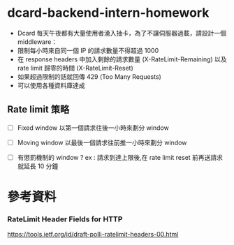 # dcard-backend-intern-homework

-   Dcard 每天午夜都有大量使用者湧入抽卡，為了不讓伺服器過載，請設計一個 middleware：
-   限制每小時來自同一個 IP 的請求數量不得超過 1000
-   在 response headers 中加入剩餘的請求數量 (X-RateLimit-Remaining) 以及 rate limit 歸零的時間 (X-RateLimit-Reset)
-   如果超過限制的話就回傳 429 (Too Many Requests)
-   可以使用各種資料庫達成

## Rate limit 策略

-   [ ] Fixed window
        以第一個請求往後一小時來劃分 window

-   [ ] Moving window
        以最後一個請求往前推一小時來劃分 window

-   [ ] 有懲罰機制的 window ?
        ex : 請求到達上限後,在 rate limit reset 前再送請求就延長 10 分鐘

# 參考資料

### RateLimit Header Fields for HTTP

https://tools.ietf.org/id/draft-polli-ratelimit-headers-00.html
